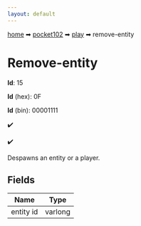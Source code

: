 ```yaml
---
layout: default
---
```


[home](/) ➡ [pocket102](/protocol/pocket102) ➡ [play](/protocol/pocket102/play) ➡ remove-entity

# Remove-entity

**Id**: 15

**Id** (hex): 0F

**Id** (bin): 00001111

✔️

✔️

Despawns an entity or a player.

## Fields

Name | Type
---|---
entity id | varlong

